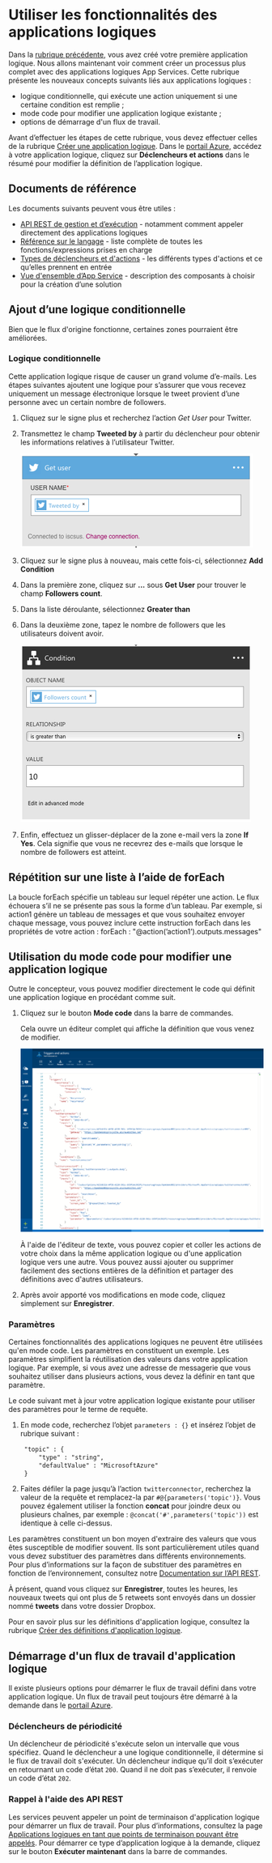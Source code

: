 <properties 
	pageTitle="Utiliser les fonctionnalités d’une application logique | Microsoft Azure" 
	description="Découvrez comment utiliser les fonctionnalités avancées des applications logiques." 
	authors="stepsic-microsoft-com" 
	manager="erikre" 
	editor="" 
	services="app-service\logic" 
	documentationCenter=""/>

<tags
	ms.service="app-service-logic"
	ms.workload="integration"
	ms.tgt_pltfrm="na"
	ms.devlang="na"
	ms.topic="article"
	ms.date="03/28/2016"
	ms.author="stepsic"/>
	
# Utiliser les fonctionnalités des applications logiques

Dans la [rubrique précédente](app-service-logic-create-a-logic-app.md), vous avez créé votre première application logique. Nous allons maintenant voir comment créer un processus plus complet avec des applications logiques App Services. Cette rubrique présente les nouveaux concepts suivants liés aux applications logiques :

- logique conditionnelle, qui exécute une action uniquement si une certaine condition est remplie ;
- mode code pour modifier une application logique existante ;
- options de démarrage d'un flux de travail.

Avant d’effectuer les étapes de cette rubrique, vous devez effectuer celles de la rubrique [Créer une application logique](app-service-logic-create-a-logic-app.md). Dans le [portail Azure], accédez à votre application logique, cliquez sur **Déclencheurs et actions** dans le résumé pour modifier la définition de l’application logique.

## Documents de référence

Les documents suivants peuvent vous être utiles :

- [API REST de gestion et d’exécution](https://msdn.microsoft.com/library/azure/mt643787.aspx) - notamment comment appeler directement des applications logiques
- [Référence sur le langage](https://msdn.microsoft.com/library/azure/mt643789.aspx) - liste complète de toutes les fonctions/expressions prises en charge
- [Types de déclencheurs et d'actions](https://msdn.microsoft.com/library/azure/mt643939.aspx) - les différents types d'actions et ce qu’elles prennent en entrée
- [Vue d'ensemble d’App Service](../app-service/app-service-value-prop-what-is.md) - description des composants à choisir pour la création d’une solution

## Ajout d’une logique conditionnelle

Bien que le flux d'origine fonctionne, certaines zones pourraient être améliorées.


### Logique conditionnelle
Cette application logique risque de causer un grand volume d’e-mails. Les étapes suivantes ajoutent une logique pour s’assurer que vous recevez uniquement un message électronique lorsque le tweet provient d’une personne avec un certain nombre de followers.

1. Cliquez sur le signe plus et recherchez l’action *Get User* pour Twitter.

2. Transmettez le champ **Tweeted by** à partir du déclencheur pour obtenir les informations relatives à l’utilisateur Twitter.

	![Get User](./media/app-service-logic-use-logic-app-features/getuser.png)

3. Cliquez sur le signe plus à nouveau, mais cette fois-ci, sélectionnez **Add Condition**

4. Dans la première zone, cliquez sur **...** sous **Get User** pour trouver le champ **Followers count**.

5. Dans la liste déroulante, sélectionnez **Greater than**

6. Dans la deuxième zone, tapez le nombre de followers que les utilisateurs doivent avoir.

	![Logique conditionnelle](./media/app-service-logic-use-logic-app-features/conditional.png)

7.  Enfin, effectuez un glisser-déplacer de la zone e-mail vers la zone **If Yes**. Cela signifie que vous ne recevrez des e-mails que lorsque le nombre de followers est atteint.

## Répétition sur une liste à l’aide de forEach

La boucle forEach spécifie un tableau sur lequel répéter une action. Le flux échouera s’il ne se présente pas sous la forme d’un tableau. Par exemple, si action1 génère un tableau de messages et que vous souhaitez envoyer chaque message, vous pouvez inclure cette instruction forEach dans les propriétés de votre action : forEach : "@action(’action1’).outputs.messages"
 

## Utilisation du mode code pour modifier une application logique

Outre le concepteur, vous pouvez modifier directement le code qui définit une application logique en procédant comme suit.

1. Cliquez sur le bouton **Mode code** dans la barre de commandes. 

	Cela ouvre un éditeur complet qui affiche la définition que vous venez de modifier.

	![Mode Code](./media/app-service-logic-use-logic-app-features/codeview.png)

    À l'aide de l'éditeur de texte, vous pouvez copier et coller les actions de votre choix dans la même application logique ou d'une application logique vers une autre. Vous pouvez aussi ajouter ou supprimer facilement des sections entières de la définition et partager des définitions avec d'autres utilisateurs.

2. Après avoir apporté vos modifications en mode code, cliquez simplement sur **Enregistrer**.

### Paramètres
Certaines fonctionnalités des applications logiques ne peuvent être utilisées qu'en mode code. Les paramètres en constituent un exemple. Les paramètres simplifient la réutilisation des valeurs dans votre application logique. Par exemple, si vous avez une adresse de messagerie que vous souhaitez utiliser dans plusieurs actions, vous devez la définir en tant que paramètre.

Le code suivant met à jour votre application logique existante pour utiliser des paramètres pour le terme de requête.

1. En mode code, recherchez l’objet `parameters : {}` et insérez l’objet de rubrique suivant :

	    "topic" : {
		    "type" : "string",
		    "defaultValue" : "MicrosoftAzure"
	    }
    
2. Faites défiler la page jusqu’à l’action `twitterconnector`, recherchez la valeur de la requête et remplacez-la par `#@{parameters('topic')}`. Vous pouvez également utiliser la fonction **concat** pour joindre deux ou plusieurs chaînes, par exemple : `@concat('#',parameters('topic'))` est identique à celle ci-dessus.
 
Les paramètres constituent un bon moyen d'extraire des valeurs que vous êtes susceptible de modifier souvent. Ils sont particulièrement utiles quand vous devez substituer des paramètres dans différents environnements. Pour plus d’informations sur la façon de substituer des paramètres en fonction de l’environnement, consultez notre [Documentation sur l’API REST](https://msdn.microsoft.com/library/mt643787.aspx).

À présent, quand vous cliquez sur **Enregistrer**, toutes les heures, les nouveaux tweets qui ont plus de 5 retweets sont envoyés dans un dossier nommé **tweets** dans votre dossier Dropbox.

Pour en savoir plus sur les définitions d'application logique, consultez la rubrique [Créer des définitions d'application logique](app-service-logic-author-definitions.md).

## Démarrage d'un flux de travail d'application logique
Il existe plusieurs options pour démarrer le flux de travail défini dans votre application logique. Un flux de travail peut toujours être démarré à la demande dans le [portail Azure].

### Déclencheurs de périodicité
Un déclencheur de périodicité s'exécute selon un intervalle que vous spécifiez. Quand le déclencheur a une logique conditionnelle, il détermine si le flux de travail doit s'exécuter. Un déclencheur indique qu’il doit s’exécuter en retournant un code d’état `200`. Quand il ne doit pas s’exécuter, il renvoie un code d’état `202`.

### Rappel à l'aide des API REST
Les services peuvent appeler un point de terminaison d'application logique pour démarrer un flux de travail. Pour plus d’informations, consultez la page [Applications logiques en tant que points de terminaison pouvant être appelés](app-service-logic-connector-http.md). Pour démarrer ce type d’application logique à la demande, cliquez sur le bouton **Exécuter maintenant** dans la barre de commandes.

<!-- Shared links -->
[portail Azure]: https://portal.azure.com

<!---HONumber=AcomDC_0330_2016-->